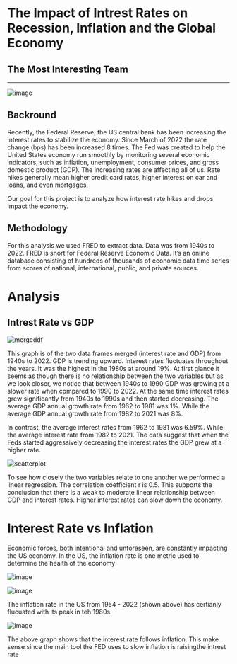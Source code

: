 # The Impact of Intrest Rates on Recession, Inflation and the Global Economy
## The Most Interesting Team
______________________________________________________________________________________________________________________
![image](https://user-images.githubusercontent.com/119831680/217723305-0bce79b8-4c06-4c5f-9a0e-2298e6ecbbb3.png)

## Backround
Recently, the Federal Reserve, the US central bank has been increasing the interest rates to stabilize the economy. Since March of 2022 the rate change (bps) has been increased 8 times. The Fed was created to help the United States economy run smoothly by monitoring several economic indicators, such as inflation, unemployment, consumer prices, and gross domestic product (GDP). The increasing rates are affecting all of us. Rate hikes generally mean higher credit card rates, higher interest on car and loans, and even mortgages. 

Our goal for this project is to analyze how interest rate hikes and drops impact the economy. 

## Methodology
For this analysis we used FRED to extract data. Data was from 1940s to 2022.  FRED is short for Federal Reserve Economic Data. It’s an online database consisting of hundreds of thousands of economic data time series from scores of national, international, public, and private sources. 

# Analysis
## Intrest Rate vs GDP
![mergeddf](https://user-images.githubusercontent.com/119654958/217726303-d9fefcf9-6e04-46d4-866a-bcfdce5efebe.png)

This graph is of the two data frames merged (interest rate and GDP) from 1940s to 2022. GDP is trending upward. Interest rates fluctuates throughout the years. It was the highest in the 1980s at around 19%. At first glance it seems as though there is no relationship between the two variables but as we look closer, we notice that between 1940s to 1990 GDP was growing at a slower rate when compared to 1990 to 2022. At the same time interest rates grew significantly from 1940s to 1990s and then started decreasing. The average GDP annual growth rate from 1962 to 1981 was 1%. While the average GDP annual growth rate from 1982 to 2021 was 8%. 

In contrast, the average interest rates from 1962 to 1981 was 6.59%. While the average interest rate from 1982 to 2021.  The data suggest that when the Feds started aggressively decreasing the interest rates the GDP grew at a higher rate.  

![scatterplot](https://user-images.githubusercontent.com/119654958/217726395-5d3bddaa-1bec-41c5-8798-d7959b0dd0c1.png)

To see how closely the two variables relate to one another we performed a linear regression. The correlation coefficient r is 0.5. This supports the conclusion that there is a weak to moderate linear relationship between GDP and interest rates. Higher interest rates can slow down the economy.

# Interest Rate vs Inflation
Economic forces, both intentional and unforeseen, are constantly impacting the US economy. In the US, the inflation rate is one metric used to determine the health of the economy

![image](https://user-images.githubusercontent.com/119831680/217730789-fde03986-50b5-4ba1-84ae-c55b4b279630.png)

![image](https://user-images.githubusercontent.com/119831680/217729856-39dc72c1-241a-42e1-959f-bd72120f1788.png)

The inflation rate in the US from 1954 - 2022 (shown above) has certianly flucuated with its peak in teh 1980s.

![image](https://user-images.githubusercontent.com/119831680/217730294-12943a91-8b7c-4a66-9063-75216189205c.png)

The above graph shows that the interest rate follows inflation. This make sense since the main tool the FED uses to slow inflation is raisingthe intrest rate



